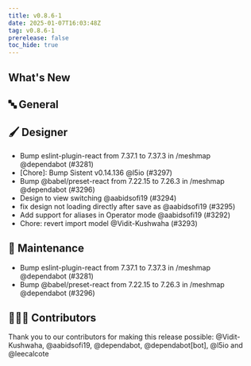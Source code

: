 ```yaml
---
title: v0.8.6-1
date: 2025-01-07T16:03:48Z
tag: v0.8.6-1
prerelease: false
toc_hide: true
---
```


## What's New
## 🔤 General
## 🖌️ Designer

- Bump eslint-plugin-react from 7.37.1 to 7.37.3 in /meshmap @dependabot (#3281)
- [Chore]: Bump Sistent v0.14.136 @l5io (#3297)
- Bump @babel/preset-react from 7.22.15 to 7.26.3 in /meshmap @dependabot (#3296)
- Design to view switching @aabidsofi19 (#3294)
- fix design not loading directly after save as @aabidsofi19 (#3295)
- Add support for aliases in Operator mode @aabidsofi19 (#3292)
- Chore: revert import model @Vidit-Kushwaha (#3293)

## 🧰 Maintenance

- Bump eslint-plugin-react from 7.37.1 to 7.37.3 in /meshmap @dependabot (#3281)
- Bump @babel/preset-react from 7.22.15 to 7.26.3 in /meshmap @dependabot (#3296)

## 👨🏽‍💻 Contributors

Thank you to our contributors for making this release possible:
@Vidit-Kushwaha, @aabidsofi19, @dependabot, @dependabot[bot], @l5io and @leecalcote
